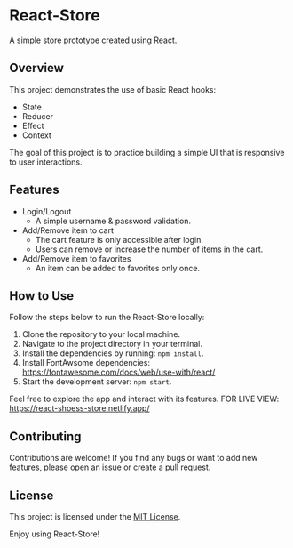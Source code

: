 # React-Store

A simple store prototype created using React.

## Overview

This project demonstrates the use of basic React hooks:

- State
- Reducer
- Effect
- Context

The goal of this project is to practice building a simple UI that is responsive to user interactions.

## Features

- Login/Logout
  - A simple username & password validation.
- Add/Remove item to cart
  - The cart feature is only accessible after login.
  - Users can remove or increase the number of items in the cart.
- Add/Remove item to favorites
  - An item can be added to favorites only once.

## How to Use

Follow the steps below to run the React-Store locally:

1. Clone the repository to your local machine.
2. Navigate to the project directory in your terminal.
3. Install the dependencies by running: `npm install`.
4. Install FontAwsome dependencies: https://fontawesome.com/docs/web/use-with/react/
5. Start the development server: `npm start`.

Feel free to explore the app and interact with its features.
FOR LIVE VIEW: https://react-shoess-store.netlify.app/

## Contributing

Contributions are welcome! If you find any bugs or want to add new features, please open an issue or create a pull request.

## License

This project is licensed under the [MIT License](LICENSE).

Enjoy using React-Store!
